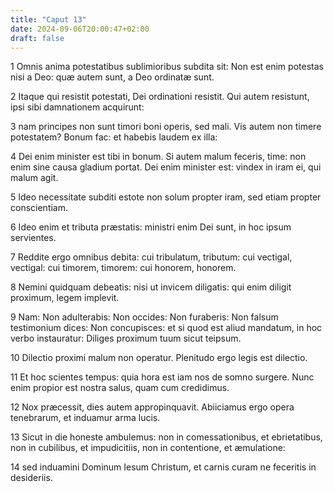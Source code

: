 ```yaml
---
title: "Caput 13"
date: 2024-09-06T20:00:47+02:00
draft: false
---
```



1 Omnis anima potestatibus sublimioribus subdita sit: Non est enim potestas nisi a Deo: quæ autem sunt, a Deo ordinatæ sunt.

2 Itaque qui resistit potestati, Dei ordinationi resistit. Qui autem resistunt, ipsi sibi damnationem acquirunt:

3 nam principes non sunt timori boni operis, sed mali. Vis autem non timere potestatem? Bonum fac: et habebis laudem ex illa:

4 Dei enim minister est tibi in bonum. Si autem malum feceris, time: non enim sine causa gladium portat. Dei enim minister est: vindex in iram ei, qui malum agit.

5 Ideo necessitate subditi estote non solum propter iram, sed etiam propter conscientiam.

6 Ideo enim et tributa præstatis: ministri enim Dei sunt, in hoc ipsum servientes.

7 Reddite ergo omnibus debita: cui tribulatum, tributum: cui vectigal, vectigal: cui timorem, timorem: cui honorem, honorem.

8 Nemini quidquam debeatis: nisi ut invicem diligatis: qui enim diligit proximum, legem implevit.

9 Nam: Non adulterabis: Non occides: Non furaberis: Non falsum testimonium dices: Non concupisces: et si quod est aliud mandatum, in hoc verbo instauratur: Diliges proximum tuum sicut teipsum.

10 Dilectio proximi malum non operatur. Plenitudo ergo legis est dilectio.

11 Et hoc scientes tempus: quia hora est iam nos de somno surgere. Nunc enim propior est nostra salus, quam cum credidimus.

12 Nox præcessit, dies autem appropinquavit. Abiiciamus ergo opera tenebrarum, et induamur arma lucis.

13 Sicut in die honeste ambulemus: non in comessationibus, et ebrietatibus, non in cubilibus, et impudicitiis, non in contentione, et æmulatione:

14 sed induamini Dominum Iesum Christum, et carnis curam ne feceritis in desideriis.

